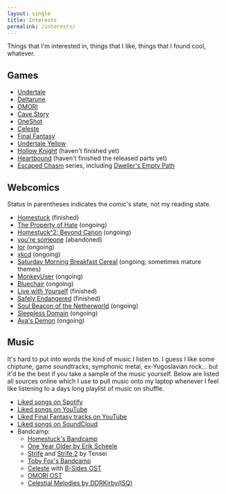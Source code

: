 ```yaml
---
layout: single
title: Interests
permalink: /interests/
---
```


Things that I'm interested in, things that I like, things that I found cool,
whatever.

## Games

- [Undertale](https://undertale.com/)
- [Deltarune](https://deltarune.com/)
- [OMORI](https://omori-game.com/)
- [Cave Story](https://www.cavestory.org/)
- [OneShot](https://www.oneshot-game.com/)
- [Celeste](https://www.celestegame.com/)
- [Final Fantasy](https://finalfantasy.com/)
- [Undertale Yellow](https://gamejolt.com/games/UndertaleYellow/136925)
- [Hollow Knight](https://www.hollowknight.com/) (haven't finished yet)
- [Heartbound](https://www.gopiratesoftware.com/games/Heartbound/) (haven't
  finished the released parts yet)
- [Escaped Chasm](https://tuyoki.itch.io/escaped-chasm) series, including
  [Dweller's Empty Path](https://tuyoki.itch.io/dwellers-empty-path)

## Webcomics

Status in parentheses indicates the comic's state, not my reading state.

- [Homestuck](https://homestuck.com/) (finished)
- [The Property of Hate](https://jolleycomics.com/TPoH/The_Hook/1) (ongoing)
- [Homestuck^2: Beyond Canon](https://homestuck2.com/) (ongoing)
- [you're someone](https://mspfa.com/?s=20717&p=1) (abandoned)
- [Ior](https://mspfa.com/?s=45430&p=1) (ongoing)
- [xkcd](https://xkcd.com/) (ongoing)
- [Saturday Morning Breakfast Cereal](https://www.smbc-comics.com/) (ongoing;
  sometimes mature themes)
- [MonkeyUser](https://www.monkeyuser.com/) (ongoing)
- [Bluechair](https://www.webtoons.com/en/slice-of-life/bluechair/list?title_no=199)
  (ongoing)
- [Live with Yourself](https://www.webtoons.com/en/comedy/live-with-yourself/list?title_no=919)
  (finished)
- [Safely Endangered](https://www.webtoons.com/en/comedy/safely-endangered/list?title_no=352)
  (finished)
- [Soul Beacon of the Netherworld](https://tuyoki.itch.io/soulbeacon) (ongoing)
- [Sleepless Domain](https://www.sleeplessdomain.com/) (ongoing)
- [Ava's Demon](https://avasdemon.com/) (ongoing)

## Music

It's hard to put into words the kind of music I listen to. I guess I like some
chiptune, game soundtracks, symphonic metal, ex-Yugoslavian rock... but it'd be
the best if you take a sample of the music yourself. Below are listed all
sources online which I use to pull music onto my laptop whenever I feel like
listening to a days long playlist of music on shuffle.

- [Liked songs on Spotify](https://open.spotify.com/playlist/5Aa4z5HLyVAQT24wXHVvKq)
- [Liked songs on YouTube](https://www.youtube.com/playlist?list=PLXYMd_BJj-Wjs0jWKk27SGRXOgWQDBV1X)
- [Liked Final Fantasy tracks on YouTube](https://www.youtube.com/playlist?list=PLXYMd_BJj-Wjpk6FwQ_5CmRF9KLIiVXlj)
- [Liked songs on SoundCloud](https://soundcloud.com/kockaadmiralac/likes)
- Bandcamp:
    - [Homestuck's Bandcamp](https://homestuck.bandcamp.com/music)
    - [One Year Older by Erik Scheele](https://erikscheele.bandcamp.com/album/one-year-older)
    - [Strife](https://tenseimusic.bandcamp.com/album/homestuck-strife) and
      [Strife 2](https://tenseimusic.bandcamp.com/album/strife-2) by Tensei
    - [Toby Fox's Bandcamp](https://tobyfox.bandcamp.com/music)
    - [Celeste](https://radicaldreamland.bandcamp.com/album/celeste-original-soundtrack)
      with
      [B-Sides OST](https://radicaldreamland.bandcamp.com/album/celeste-b-sides)
    - [OMORI OST](https://omori.bandcamp.com/album/omori-ost)
    - [Celestial Melodies by DDRKirby(ISQ)](https://ddrkirbyisq.bandcamp.com/album/celestial-melodies)
